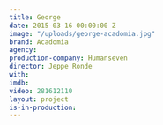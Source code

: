 ```yaml
---
title: George
date: 2015-03-16 00:00:00 Z
image: "/uploads/george-acadomia.jpg"
brand: Acadomia
agency: 
production-company: Humanseven
director: Jeppe Ronde
with: 
imdb: 
video: 281612110
layout: project
is-in-production: 
---
```



